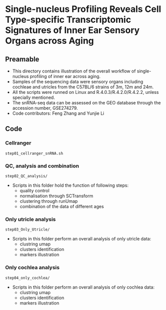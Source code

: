 # Single-nucleus Profiling Reveals Cell Type-specific Transcriptomic Signatures of Inner Ear Sensory Organs across Aging

## Preamable
- This directory contains illustration of the overall workflow of single-nucleus profiling of inner ear across aging.
- Samples of the sequencing data were sensory organs including cochleae and utricles from the C57BL/6 strains of 3m, 12m and 24m.
- All the scripts were runned on Linux and R.4.0.3/R.4.2.0/R.4.2.2, unless specially mentioned.
- The snRNA-seq data can be assessed on the GEO database through the accession number, GSE274279.
- Code contributors: Feng Zhang and Yunjie Li

## Code
### Cellranger 
````unix
step01_cellranger_snRNA.sh
````

### QC, analysis and combination
````unix
step02_QC_analysis/
````
- Scripts in this folder hold the function of following steps:
  - quality control
  - normalisation through SCTransform
  - clustering through runUmap
  - combination of the data of different ages
 
### Only utricle analysis
````unix
step03_Only_Utricle/
````
- Scripts in this folder perform an overall analysis of only utricle data:
  - clustring umap
  - clusters identification
  - markers illustration

### Only cochlea analysis
````unix
step04_only_cochlea/
````
- Scripts in this folder perform an overall analysis of only cochlea data:
  - clustring umap
  - clusters identification
  - markers illustration




